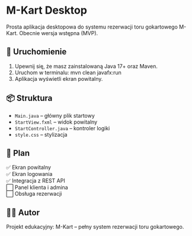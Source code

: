 # M-Kart Desktop

Prosta aplikacja desktopowa do systemu rezerwacji toru gokartowego M-Kart. Obecnie wersja wstępna (MVP).

## 🔧 Uruchomienie

1. Upewnij się, że masz zainstalowaną Java 17+ oraz Maven.
2. Uruchom w terminalu:
   mvn clean javafx:run
3. Aplikacja wyświetli ekran powitalny.

## 📦 Struktura

- `Main.java` – główny plik startowy
- `StartView.fxml` – widok powitalny
- `StartController.java` – kontroler logiki
- `style.css` – stylizacja

## 📅 Plan

✅ Ekran powitalny  
✅ Ekran logowania  
✅ Integracja z REST API  
⬜ Panel klienta i admina  
⬜ Obsługa rezerwacji

## 👨‍💻 Autor

Projekt edukacyjny: M-Kart – pełny system rezerwacji toru gokartowego.
